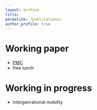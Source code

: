 ```yaml
---
layout: archive
title: 
permalink: /publications/
author_profile: true
---
```


Working paper
======
  * [PMC](http://yonglichen99.github.io/files/PMC0815.pdf)
  * free lunch

Working in progress
======
  * intergenrational mobility
